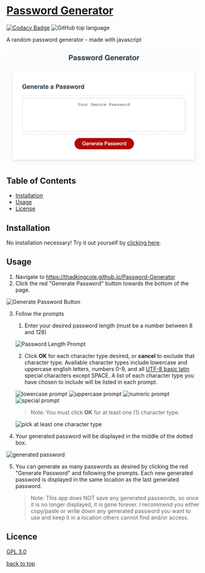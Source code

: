 # [Password Generator](https://thadkingcole.github.io/Password-Generator)
[![Codacy Badge](https://app.codacy.com/project/badge/Grade/744b35c392334abe98a8f66e7d649f3c)](https://www.codacy.com/manual/thadkingcole/Password-Generator?utm_source=github.com&amp;utm_medium=referral&amp;utm_content=thadkingcole/Password-Generator&amp;utm_campaign=Badge_Grade) ![GitHub top language](https://img.shields.io/github/languages/top/thadkingcole/Password-Generator)

A random password generator - made with javascript

[![screenshot](./Assets/Screenshots/01_mainPage.png)](https://thadkingcole.github.io/Password-Generator/)

## Table of Contents

* [Installation](#Installation)
* [Usage](#Usage)
* [License](#License)

## Installation

No installation necessary! Try it out yourself by [clicking here](https://thadkingcole.github.io/Password-Generator/).

## Usage

1. Navigate to <https://thadkingcole.github.io/Password-Generator>
2. Click the red "Generate Password" button towards the bottom of the page.

![Generate Password Button](./Assets/Screenshots/02_generatePasswordBtn.png)

3. Follow the prompts
    1. Enter your desired password length (must be a number between 8 and 128)

    ![Password Length Prompt](./Assets/Screenshots/03_passwordLengthPrompt.png)

    2. Click **OK** for each character type desired, or **cancel** to exclude that character type. Available character types include lowercase and uppercase english letters, numbers 0-9, and all [UTF-8 basic latin](https://www.w3schools.com/charsets/ref_utf_basic_latin.asp) special characters except SPACE. A list of each character type you have chosen to include will be listed in each prompt.

    ![lowercase prompt](./Assets/Screenshots/04_lowercase.png)
    ![uppercase prompt](./Assets/Screenshots/05_uppercase.png)
    ![numeric prompt](./Assets/Screenshots/06_numeric.png)
    ![special prompt](./Assets/Screenshots/07_special.png)

    >Note: You must click **OK** for at least one (1) character type.

    ![pick at least one character type](./Assets/Screenshots/08_pick1.png)

4. Your generated password will be displayed in the middle of the dotted box.

![generated password](./Assets/Screenshots/09_passwordDisplay.png)

5. You can generate as many passwords as desired by clicking the red "Generate Password" and following the prompts. Each new generated password is displayed in the same location as the last generated password.

    >Note: This app does NOT save any generated passwords, so once it is no longer displayed, it is gone forever. I recommend you either copy/paste or write down any generated password you want to use and keep it in a location others cannot find and/or access.

## Licence

[GPL 3.0](LICENSE)

[back to top](#Password-Generator)